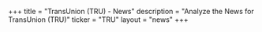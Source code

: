 +++
title = "TransUnion (TRU) - News"
description = "Analyze the News for TransUnion (TRU)"
ticker = "TRU"
layout = "news"
+++

